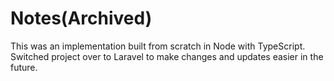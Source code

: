# Notes(Archived)

This was an implementation built from scratch in Node with TypeScript. Switched project over to Laravel to make changes and updates easier in the future.
